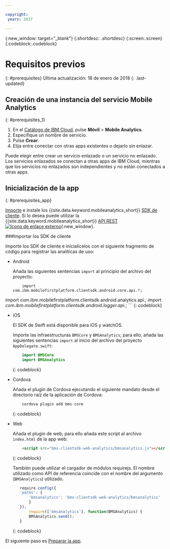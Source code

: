 ```yaml
---

copyright:
 years: 2017

---
```


{:new_window: target="_blank"}
{:shortdesc: .shortdesc}
{:screen:.screen}
{:codeblock:.codeblock}

# Requisitos previos
{: #prerequisites}
Última actualización: 18 de enero de 2018
{: .last-updated}


## Creación de una instancia del servicio Mobile Analytics
{: #prerequisites_1}

1. En el [Catálogo de IBM Cloud](https://console.ng.bluemix.net/catalog/), pulse **Móvil** > **Mobile Analytics**.
2. Especifique un nombre de servicio.
3. Pulse **Crear**.
4. Elija entre conectar con otras apps existentes o dejarlo sin enlazar.


Puede elegir entre crear un servicio enlazado o un servicio no enlazado. Los servicios enlazados se conectan a otras apps de IBM Cloud, mientras que los servicios no enlazados son independientes y no están conectados a otras apps. 

## Inicialización de la app
{: #prerequisites_app}

[Importe](/docs/services/mobileanalytics/available-client-sdk.html) e instale los {{site.data.keyword.mobileanalytics_short}} [SDK de cliente](/docs/services/mobileanalytics/install-client-sdk.html). Si lo desea puede utilizar la {{site.data.keyword.mobileanalytics_short}} [API REST ![Icono de enlace externo](../../icons/launch-glyph.svg "Icono de enlace externo")](https://mobile-analytics-dashboard.{DomainName}/analytics-service/){:new_window}.


###Importar los SDK de cliente

Importe los SDK de cliente e inicialícelos con el siguiente fragmento de código para registrar las analíticas de uso:

- Android
	
    Añada las siguientes sentencias `import` al principio del archivo del proyecto:
		
	```
		import com.ibm.mobilefirstplatform.clientsdk.android.core.api.*;
import com.ibm.mobilefirstplatform.clientsdk.android.analytics.api.*;
import com.ibm.mobilefirstplatform.clientsdk.android.logger.api.*;
	```
    {: codeblock}

- iOS

    El SDK de Swift está disponible para iOS y watchOS.
		
    Importe las infraestructuras `BMSCore` y `BMSAnalytics`; para ello, añada las siguientes sentencias `import` al inicio del archivo del proyecto `AppDelegate.swift`:
	
	```Swift
		import BMSCore
		import BMSAnalytics
	```
    {: codeblock}
   
- Cordova
			
    Añada el plugin de Cordova ejecutando el siguiente mandato desde el directorio raíz de la aplicación de Cordova:
	
	```Javascript
		cordova plugin add bms-core
	```
    {: codeblock}
   
- Web
	
    Añada el plugin de web; para ello añada este script al archivo `index.html` de la app web:
	
	```Html
		<script src="bms-clientsdk-web-analytics/bmsanalytics.js"></script>
	```
    {: codeblock}

    También puede utilizar el cargador de módulos requirejs. El nombre utilizado como API de referencia coincide con el nombre del argumento (`BMSAnalytics`) utilizado. 
	
	 ```Javascript
	 	require.config({
	    'paths': {
	        'bmsanalytics': 'bms-clientsdk-web-analytics/bmsanalytics'
	    	}
		});
			require(['bmsanalytics'], function(BMSAnalytics) {
		    BMSAnalytics.send();
		}
	```
    {: codeblock}
		
		
El siguiente paso es [Preparar la app](app-instrument.html).


